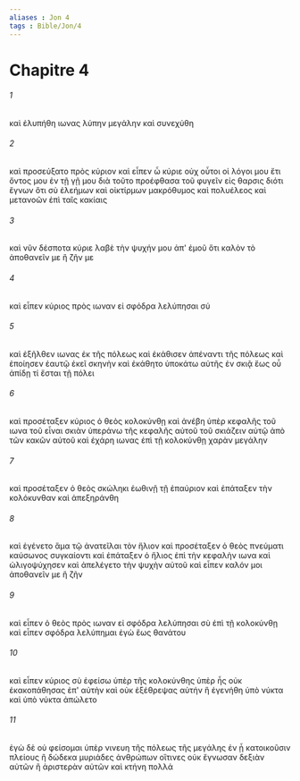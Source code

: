 ```yaml
---
aliases : Jon 4
tags : Bible/Jon/4
---
```


# Chapitre 4

###### 1
καὶ ἐλυπήθη ιωνας λύπην μεγάλην καὶ συνεχύθη
###### 2
καὶ προσεύξατο πρὸς κύριον καὶ εἶπεν ὦ κύριε οὐχ οὗτοι οἱ λόγοι μου ἔτι ὄντος μου ἐν τῇ γῇ μου διὰ τοῦτο προέφθασα τοῦ φυγεῖν εἰς θαρσις διότι ἔγνων ὅτι σὺ ἐλεήμων καὶ οἰκτίρμων μακρόθυμος καὶ πολυέλεος καὶ μετανοῶν ἐπὶ ταῖς κακίαις
###### 3
καὶ νῦν δέσποτα κύριε λαβὲ τὴν ψυχήν μου ἀπ' ἐμοῦ ὅτι καλὸν τὸ ἀποθανεῖν με ἢ ζῆν με
###### 4
καὶ εἶπεν κύριος πρὸς ιωναν εἰ σφόδρα λελύπησαι σύ
###### 5
καὶ ἐξῆλθεν ιωνας ἐκ τῆς πόλεως καὶ ἐκάθισεν ἀπέναντι τῆς πόλεως καὶ ἐποίησεν ἑαυτῷ ἐκεῖ σκηνὴν καὶ ἐκάθητο ὑποκάτω αὐτῆς ἐν σκιᾷ ἕως οὗ ἀπίδῃ τί ἔσται τῇ πόλει
###### 6
καὶ προσέταξεν κύριος ὁ θεὸς κολοκύνθῃ καὶ ἀνέβη ὑπὲρ κεφαλῆς τοῦ ιωνα τοῦ εἶναι σκιὰν ὑπεράνω τῆς κεφαλῆς αὐτοῦ τοῦ σκιάζειν αὐτῷ ἀπὸ τῶν κακῶν αὐτοῦ καὶ ἐχάρη ιωνας ἐπὶ τῇ κολοκύνθῃ χαρὰν μεγάλην
###### 7
καὶ προσέταξεν ὁ θεὸς σκώληκι ἑωθινῇ τῇ ἐπαύριον καὶ ἐπάταξεν τὴν κολόκυνθαν καὶ ἀπεξηράνθη
###### 8
καὶ ἐγένετο ἅμα τῷ ἀνατεῖλαι τὸν ἥλιον καὶ προσέταξεν ὁ θεὸς πνεύματι καύσωνος συγκαίοντι καὶ ἐπάταξεν ὁ ἥλιος ἐπὶ τὴν κεφαλὴν ιωνα καὶ ὠλιγοψύχησεν καὶ ἀπελέγετο τὴν ψυχὴν αὐτοῦ καὶ εἶπεν καλόν μοι ἀποθανεῖν με ἢ ζῆν
###### 9
καὶ εἶπεν ὁ θεὸς πρὸς ιωναν εἰ σφόδρα λελύπησαι σὺ ἐπὶ τῇ κολοκύνθῃ καὶ εἶπεν σφόδρα λελύπημαι ἐγὼ ἕως θανάτου
###### 10
καὶ εἶπεν κύριος σὺ ἐφείσω ὑπὲρ τῆς κολοκύνθης ὑπὲρ ἧς οὐκ ἐκακοπάθησας ἐπ' αὐτὴν καὶ οὐκ ἐξέθρεψας αὐτήν ἣ ἐγενήθη ὑπὸ νύκτα καὶ ὑπὸ νύκτα ἀπώλετο
###### 11
ἐγὼ δὲ οὐ φείσομαι ὑπὲρ νινευη τῆς πόλεως τῆς μεγάλης ἐν ᾗ κατοικοῦσιν πλείους ἢ δώδεκα μυριάδες ἀνθρώπων οἵτινες οὐκ ἔγνωσαν δεξιὰν αὐτῶν ἢ ἀριστερὰν αὐτῶν καὶ κτήνη πολλά
